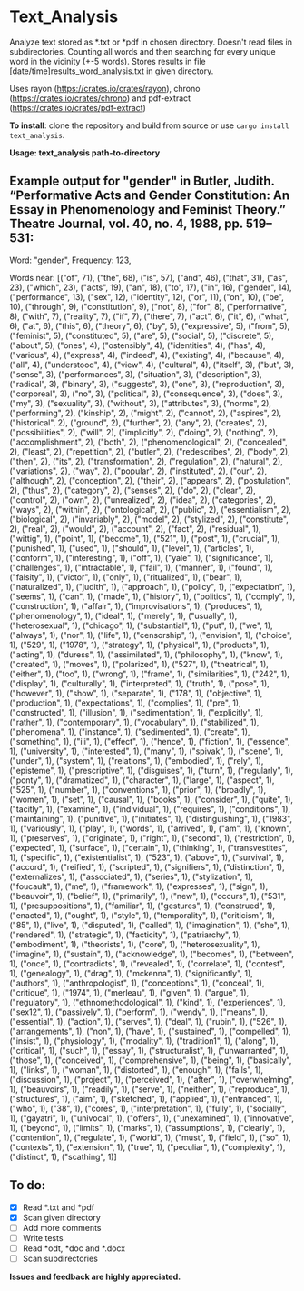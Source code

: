 # Text_Analysis
Analyze text stored as *.txt or *pdf in chosen directory. Doesn't read files in subdirectories.
Counting all words and then searching for every unique word in the vicinity (+-5 words).
Stores results in file [date/time]results_word_analysis.txt in given directory.

Uses rayon (https://crates.io/crates/rayon), chrono (https://crates.io/crates/chrono) and pdf-extract (https://crates.io/crates/pdf-extract)

**To install**: clone the repository and build from source or use ```cargo install text_analysis```.

**Usage: text_analysis path-to-directory**



## Example output for "gender" in Butler, Judith. “Performative Acts and Gender Constitution: An Essay in Phenomenology and Feminist Theory.” Theatre Journal, vol. 40, no. 4, 1988, pp. 519–531:
Word: "gender", Frequency: 123,

Words near: [("of", 71), ("the", 68), ("is", 57), ("and", 46), ("that", 31), ("as", 23), ("which", 23), ("acts", 19), ("an", 18), ("to", 17), ("in", 16), ("gender", 14), ("performance", 13), ("sex", 12), ("identity", 12), ("or", 11), ("on", 10), ("be", 10), ("through", 9), ("constitution", 9), ("not", 8), ("for", 8), ("performative", 8), ("with", 7), ("reality", 7), ("if", 7), ("there", 7), ("act", 6), ("it", 6), ("what", 6), ("at", 6), ("this", 6), ("theory", 6), ("by", 5), ("expressive", 5), ("from", 5), ("feminist", 5), ("constituted", 5), ("are", 5), ("social", 5), ("discrete", 5), ("about", 5), ("ones", 4), ("ostensibly", 4), ("identities", 4), ("has", 4), ("various", 4), ("express", 4), ("indeed", 4), ("existing", 4), ("because", 4), ("all", 4), ("understood", 4), ("view", 4), ("cultural", 4), ("itself", 3), ("but", 3), ("sense", 3), ("performances", 3), ("situation", 3), ("description", 3), ("radical", 3), ("binary", 3), ("suggests", 3), ("one", 3), ("reproduction", 3), ("corporeal", 3), ("no", 3), ("political", 3), ("consequence", 3), ("does", 3), ("my", 3), ("sexuality", 3), ("without", 3), ("attributes", 3), ("norms", 2), ("performing", 2), ("kinship", 2), ("might", 2), ("cannot", 2), ("aspires", 2), ("historical", 2), ("ground", 2), ("further", 2), ("any", 2), ("creates", 2), ("possibilities", 2), ("will", 2), ("implicitly", 2), ("doing", 2), ("nothing", 2), ("accomplishment", 2), ("both", 2), ("phenomenological", 2), ("concealed", 2), ("least", 2), ("repetition", 2), ("butler", 2), ("redescribes", 2), ("body", 2), ("then", 2), ("its", 2), ("transformation", 2), ("regulation", 2), ("natural", 2), ("variations", 2), ("way", 2), ("popular", 2), ("instituted", 2), ("our", 2), ("although", 2), ("conception", 2), ("their", 2), ("appears", 2), ("postulation", 2), ("thus", 2), ("category", 2), ("senses", 2), ("do", 2), ("clear", 2), ("control", 2), ("own", 2), ("unrealized", 2), ("idea", 2), ("categories", 2), ("ways", 2), ("within", 2), ("ontological", 2), ("public", 2), ("essentialism", 2), ("biological", 2), ("invariably", 2), ("model", 2), ("stylized", 2), ("constitute", 2), ("real", 2), ("would", 2), ("account", 2), ("fact", 2), ("residual", 1), ("wittig", 1), ("point", 1), ("become", 1), ("521", 1), ("post", 1), ("crucial", 1), ("punished", 1), ("used", 1), ("should", 1), ("level", 1), ("articles", 1), ("conform", 1), ("interesting", 1), ("off", 1), ("yale", 1), ("significance", 1), ("challenges", 1), ("intractable", 1), ("fail", 1), ("manner", 1), ("found", 1), ("falsity", 1), ("victor", 1), ("only", 1), ("ritualized", 1), ("bear", 1), ("naturalized", 1), ("judith", 1), ("approach", 1), ("policy", 1), ("expectation", 1), ("seems", 1), ("can", 1), ("made", 1), ("history", 1), ("politics", 1), ("comply", 1), ("construction", 1), ("affair", 1), ("improvisations", 1), ("produces", 1), ("phenomenology", 1), ("ideal", 1), ("merely", 1), ("usually", 1), ("heterosexual", 1), ("chicago", 1), ("substantial", 1), ("put", 1), ("we", 1), ("always", 1), ("nor", 1), ("life", 1), ("censorship", 1), ("envision", 1), ("choice", 1), ("529", 1), ("1978", 1), ("strategy", 1), ("physical", 1), ("products", 1), ("acting", 1), ("duress", 1), ("assimilated", 1), ("philosophy", 1), ("know", 1), ("created", 1), ("moves", 1), ("polarized", 1), ("527", 1), ("theatrical", 1), ("either", 1), ("too", 1), ("wrong", 1), ("frame", 1), ("similarities", 1), ("242", 1), ("display", 1), ("culturally", 1), ("interpreted", 1), ("truth", 1), ("pose", 1), ("however", 1), ("show", 1), ("separate", 1), ("178", 1), ("objective", 1), ("production", 1), ("expectations", 1), ("complies", 1), ("pre", 1), ("constructed", 1), ("illusion", 1), ("sedimentation", 1), ("explicitly", 1), ("rather", 1), ("contemporary", 1), ("vocabulary", 1), ("stabilized", 1), ("phenomena", 1), ("instance", 1), ("sedimented", 1), ("create", 1), ("something", 1), ("iii", 1), ("effect", 1), ("hence", 1), ("fiction", 1), ("essence", 1), ("university", 1), ("interested", 1), ("many", 1), ("spivak", 1), ("scene", 1), ("under", 1), ("system", 1), ("relations", 1), ("embodied", 1), ("rely", 1), ("episteme", 1), ("prescriptive", 1), ("disguises", 1), ("turn", 1), ("regularly", 1), ("ponty", 1), ("dramatized", 1), ("character", 1), ("large", 1), ("aspect", 1), ("525", 1), ("number", 1), ("conventions", 1), ("prior", 1), ("broadly", 1), ("women", 1), ("set", 1), ("causal", 1), ("books", 1), ("consider", 1), ("quite", 1), ("tacitly", 1), ("examine", 1), ("individual", 1), ("requires", 1), ("conditions", 1), ("maintaining", 1), ("punitive", 1), ("initiates", 1), ("distinguishing", 1), ("1983", 1), ("variously", 1), ("play", 1), ("words", 1), ("arrived", 1), ("am", 1), ("known", 1), ("preserves", 1), ("originate", 1), ("right", 1), ("second", 1), ("restriction", 1), ("expected", 1), ("surface", 1), ("certain", 1), ("thinking", 1), ("transvestites", 1), ("specific", 1), ("existentialist", 1), ("523", 1), ("above", 1), ("survival", 1), ("accord", 1), ("reified", 1), ("scripted", 1), ("signifiers", 1), ("distinction", 1), ("externalizes", 1), ("associated", 1), ("series", 1), ("stylization", 1), ("foucault", 1), ("me", 1), ("framework", 1), ("expresses", 1), ("sign", 1), ("beauvoir", 1), ("belief", 1), ("primarily", 1), ("new", 1), ("occurs", 1), ("531", 1), ("presuppositions", 1), ("familiar", 1), ("gestures", 1), ("construed", 1), ("enacted", 1), ("ought", 1), ("style", 1), ("temporality", 1), ("criticism", 1), ("85", 1), ("live", 1), ("disputed", 1), ("called", 1), ("imagination", 1), ("she", 1), ("rendered", 1), ("strategic", 1), ("facticity", 1), ("patriarchy", 1), ("embodiment", 1), ("theorists", 1), ("core", 1), ("heterosexuality", 1), ("imagine", 1), ("sustain", 1), ("acknowledge", 1), ("becomes", 1), ("between", 1), ("once", 1), ("contradicts", 1), ("revealed", 1), ("correlate", 1), ("contest", 1), ("genealogy", 1), ("drag", 1), ("mckenna", 1), ("significantly", 1), ("authors", 1), ("anthropologist", 1), ("conceptions", 1), ("conceal", 1), ("critique", 1), ("1974", 1), ("merleau", 1), ("given", 1), ("argue", 1), ("regulatory", 1), ("ethnomethodological", 1), ("kind", 1), ("experiences", 1), ("sex12", 1), ("passively", 1), ("perform", 1), ("wendy", 1), ("means", 1), ("essential", 1), ("action", 1), ("serves", 1), ("deal", 1), ("rubin", 1), ("526", 1), ("arrangements", 1), ("non", 1), ("have", 1), ("sustained", 1), ("compelled", 1), ("insist", 1), ("physiology", 1), ("modality", 1), ("tradition1", 1), ("along", 1), ("critical", 1), ("such", 1), ("essay", 1), ("structuralist", 1), ("unwarranted", 1), ("those", 1), ("conceived", 1), ("comprehensive", 1), ("being", 1), ("basically", 1), ("links", 1), ("woman", 1), ("distorted", 1), ("enough", 1), ("fails", 1), ("discussion", 1), ("project", 1), ("perceived", 1), ("after", 1), ("overwhelming", 1), ("beauvoirs", 1), ("readily", 1), ("serve", 1), ("neither", 1), ("reproduce", 1), ("structures", 1), ("aim", 1), ("sketched", 1), ("applied", 1), ("entranced", 1), ("who", 1), ("38", 1), ("cores", 1), ("interpretation", 1), ("fully", 1), ("socially", 1), ("gayatri", 1), ("univocal", 1), ("offers", 1), ("unexamined", 1), ("innovative", 1), ("beyond", 1), ("limits", 1), ("marks", 1), ("assumptions", 1), ("clearly", 1), ("contention", 1), ("regulate", 1), ("world", 1), ("must", 1), ("field", 1), ("so", 1), ("contexts", 1), ("extension", 1), ("true", 1), ("peculiar", 1), ("complexity", 1), ("distinct", 1), ("scathing", 1)] 

## To do:
- [x] Read *.txt and *pdf
- [x] Scan given directory
- [ ] Add more comments
- [ ] Write tests
- [ ] Read *odt, *doc and *.docx
- [ ] Scan subdirectories

**Issues and feedback are highly appreciated.** 
